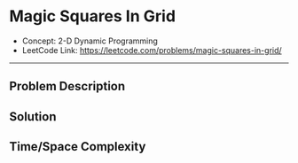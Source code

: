 # Magic Squares In Grid

- Concept: 2-D Dynamic Programming
- LeetCode Link: https://leetcode.com/problems/magic-squares-in-grid/

---

## Problem Description

## Solution

## Time/Space Complexity

